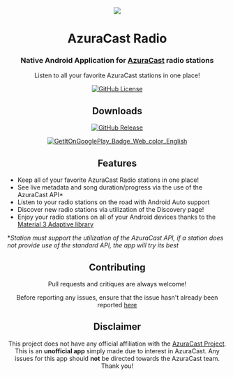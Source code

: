 <div align="center">
<a href="https://play.google.com/store/apps/details?id=com.larvey.azuracastplayer" target="_blank" rel="noopener noreferrer">
<img src="https://github.com/user-attachments/assets/4b2cf6af-988a-46df-bc38-2f1886b3e13d">
</a>

# AzuraCast Radio

### Native Android Application for <a href="https://www.azuracast.com/" target="_blank" rel="noopener noreferrer">AzuraCast</a> radio stations
Listen to all your favorite AzuraCast stations in one place!

[![GitHub License](https://img.shields.io/github/license/LarveyOfficial/AzuraCastAndroid)](https://github.com/LarveyOfficial/AzuraCastAndroid/blob/main/LICENSE)

## Downloads

[![GitHub Release](https://img.shields.io/github/v/release/LarveyOfficial/AzuraCastAndroid)](https://github.com/LarveyOfficial/AzuraCastAndroid/releases/latest)

<a href="https://play.google.com/store/apps/details?id=com.larvey.azuracastplayer" target="_blank" rel="noopener noreferrer"> ![GetItOnGooglePlay_Badge_Web_color_English](https://github.com/user-attachments/assets/a3451f92-a88f-48e8-afad-23fe7b7422c7) </a>

## Features

<div align="left">

* Keep all of your favorite AzuraCast Radio stations in one place!
* See live metadata and song duration/progress via the use of the AzuraCast API*
* Listen to your radio stations on the road with Android Auto support
* Discover new radio stations via utilization of the Discovery page!
* Enjoy your radio stations on all of your Android devices thanks to the [Material 3 Adaptive library](https://developer.android.com/jetpack/androidx/releases/compose-material3-adaptive)


\**Station must support the utilization of the AzuraCast API, if a station does not provide use of the standard API, the app will try its best* 

</div>

## Contributing

Pull requests and critiques are always welcome!

Before reporting any issues, ensure that the issue hasn't already been reported [here](https://github.com/LarveyOfficial/AzuraCastAndroid/issues)

## Disclaimer

This project does not have any official affiliation with the [AzuraCast Project](https://www.azuracast.com/). This is an **unofficial app** simply made due to interest in AzuraCast. Any issues for this app should **not** be directed towards the AzuraCast team. Thank you!
